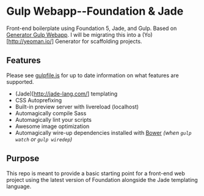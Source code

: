 Gulp Webapp--Foundation &amp; Jade
===========================

Front-end boilerplate using Foundation 5, Jade, and Gulp. Based on [Generator Gulp Webapp](https://github.com/yeoman/generator-gulp-webapp). I will be migrating this into a (Yo)[http://yeoman.io/] Generator for scaffolding projects.

## Features

Please see [gulpfile.js](gulpfile.js) for up to date information on what features are supported.

* (Jade)[http://jade-lang.com/] templating
* CSS Autoprefixing
* Built-in preview server with livereload (localhost)
* Automagically compile Sass
* Automagically lint your scripts
* Awesome image optimization
* Automagically wire-up dependencies installed with [Bower](http://bower.io) *(when `gulp watch` or `gulp wiredep`)*

## Purpose

This repo is meant to provide a basic starting point for a front-end web project using the latest version of Foundation alongside the Jade templating language.

